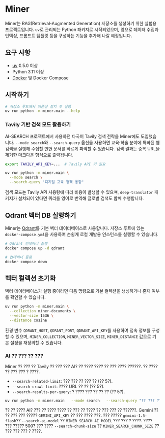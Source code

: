 # Miner

Miner는 RAG(Retrieval-Augmented Generation) 저장소를 생성하기 위한 실험용 프로젝트입니다. `uv`로 관리되는 Python 패키지로 시작되었으며, 앞으로 데이터 수집과 인덱싱, 프롬프트 템플릿 등을 구성하는 기능을 추가해 나갈 예정입니다.

## 요구 사항
- [uv](https://github.com/astral-sh/uv) 0.5.0 이상
- Python 3.11 이상
- [Docker](https://www.docker.com/) 및 Docker Compose

## 시작하기
```bash
# 저장소 루트에서 의존성 설치 후 실행
uv run python -m miner.main --help
```

### Tavily 기반 검색 모드 활용하기

AI-SEARCH 프로젝트에서 사용하던 다국어 Tavily 검색 전략을 Miner에도 도입했습니다.
`--mode search`와 `--search-query` 옵션을 사용하면 교육·학술 분야에 특화된 웹 검색을
실행해 수집할 만한 문서를 빠르게 파악할 수 있습니다. 검색 결과는 중복 URL을 제거한
마크다운 형식으로 출력됩니다.

```bash
export TAVILY_API_KEY=...  # Tavily API 키 필요

uv run python -m miner.main \
  --mode search \
  --search-query "디지털 교육 정책 동향"
```

검색 모드는 Tavily API 사용량에 따라 비용이 발생할 수 있으며, `deep-translator`
패키지가 설치되어 있다면 쿼리를 영어로 번역해 글로벌 검색도 함께 수행합니다.

## Qdrant 벡터 DB 실행하기
Miner는 [Qdrant](https://qdrant.tech/)를 기본 벡터 데이터베이스로 사용합니다. 저장소 루트에 있는 `docker-compose.yml`을 사용하여 손쉽게 로컬 개발용 인스턴스를 실행할 수 있습니다.

```bash
# Qdrant 컨테이너 실행
docker compose up -d qdrant

# 컨테이너 종료
docker compose down
```

## 벡터 컬렉션 초기화
벡터 데이터베이스가 실행 중이라면 다음 명령으로 기본 컬렉션을 생성하거나 존재 여부를 확인할 수 있습니다.

```bash
uv run python -m miner.main \
  --collection miner-documents \
  --vector-size 1536 \
  --distance cosine
```

환경 변수 `QDRANT_HOST`, `QDRANT_PORT`, `QDRANT_API_KEY`를 사용하여 접속 정보를 구성할 수 있으며, `MINER_COLLECTION`, `MINER_VECTOR_SIZE`, `MINER_DISTANCE` 값으로 기본 설정을 재정의할 수 있습니다.

### AI ?? ??? ?? ???

Miner ?? ??? ?? Tavily ?? ??? ??? AI? ?? ???? ???? ?? ??? ???? ??????.
?? ???? ?? ??? ??? ? ????.

- `--search-related-limit`: ??? ??? ?? ??? ?? (?? 5?).
- `--search-crawl-limit`: ???? URL ?? ?? (?? 5?).
- `--search-results-per-query`: ? ???? ??? ?? ?? ?? (?? 5?).

```bash
uv run python -m miner.main   --mode search   --search-query "?? ??? ????"   --search-related-limit 3   --search-crawl-limit 6
```

?? ?? ???? AI? ??? ?? ???? ???? ?? ??? ?? ???? ?? ??? ??? ?? ??????.
Gemini ?? ?? ??? ??? ????? `GEMINI_API_KEY` ?? ??? ???? ???. ??? ????? `gemini-1.5-flash`?? `--search-ai-model` ?? `MINER_SEARCH_AI_MODEL` ??? ??? ? ????.
???? ??? ????? 500? ??? ???? `--search-chunk-size` ?? `MINER_SEARCH_CHUNK_SIZE` ?? ??? ??? ??? ? ????.
